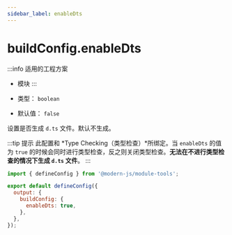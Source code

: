 ```yaml
---
sidebar_label: enableDts
---
```


# buildConfig.enableDts

:::info 适用的工程方案
* 模块
:::

* 类型： `boolean`
* 默认值： `false`

设置是否生成 `d.ts` 文件。默认不生成。

:::tip 提示
此配置和 *Type Checking（类型检查）*所绑定。当 `enableDts` 的值为 `true` 的时候会同时进行类型检查，反之则关闭类型检查。**无法在不进行类型检查的情况下生成 `d.ts` 文件**。
:::

```js title="modern.config.js"
import { defineConfig } from '@modern-js/module-tools';

export default defineConfig({
  output: {
    buildConfig: {
      enableDts: true,
    },
  },
});
```
